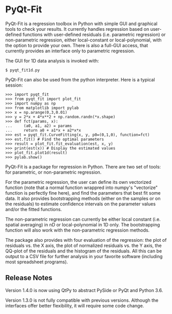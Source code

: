 PyQt-Fit
========

PyQt-Fit is a regression toolbox in Python with simple GUI and graphical tools
to check your results. It currently handles regression based on user-defined
functions with user-defined residuals (i.e. parametric regression) or
non-parametric regression, either local-constant or local-polynomial, with the
option to provide your own. There is also a full-GUI access, that currently
provides an interface only to parametric regression.

The GUI for 1D data analysis is invoked with:

    $ pyqt_fit1d.py

PyQt-Fit can also be used from the python interpreter. Here is a typical session:

    >>> import pyqt_fit
    >>> from pyqt_fit import plot_fit
    >>> import numpy as np
    >>> from matplotlib import pylab
    >>> x = np.arange(0,3,0.01)
    >>> y = 2*x + 4*x**2 + np.random.randn(*x.shape)
    >>> def fct(params, x):
    ...     (a0, a1, a2) = params
    ...     return a0 + a1*x + a2*x*x
    >>> est = pyqt_fit.CurveFitting(x, y, p0=(0,1,0), function=fct)
    >>> est.fit() # Find the optimal parameters
    >>> result = plot_fit.fit_evaluation(est, x, y)
    >>> print(est(x)) # Display the estimated values
    >>> plot_fit.plot1d(result)
    >>> pylab.show()

PyQt-Fit is a package for regression in Python. There are two set of tools: for
parametric, or non-parametric regression.

For the parametric regression, the user can define its own vectorized function
(note that a normal function wrappred into numpy's "vectorize" function is
perfectly fine here), and find the parameters that best fit some data. It also
provides bootstrapping methods (either on the samples or on the residuals) to
estimate confidence intervals on the parameter values and/or the fitted
functions.

The non-parametric regression can currently be either local constant (i.e.
spatial averaging) in nD or local-polynomial in 1D only. The bootstrapping
function will also work with the non-parametric regression methods.

The package also provides with four evaluation of the regression: the plot of residuals
vs. the X axis, the plot of normalized residuals vs. the Y axis, the QQ-plot of
the residuals and the histogram of the residuals. All this can be output to a
CSV file for further analysis in your favorite software (including most
spreadsheet programs).


Release Notes
-------------
Version 1.4.0 is now using QtPy to abstract PySide or PyQt and Python 3.6.

Version 1.3.0 is not fully compatible with previous versions. Although
the interfaces offer better flexibility, it will require some code change.
